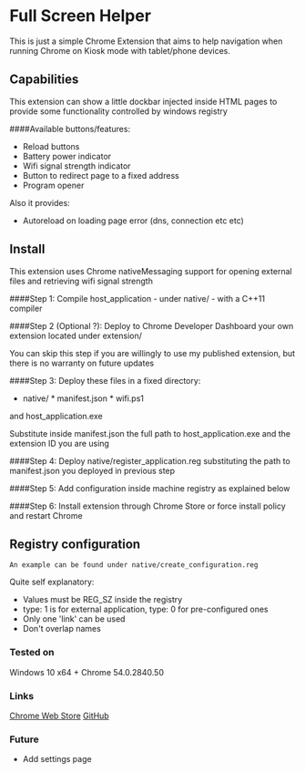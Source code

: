 # Full Screen Helper
This is just a simple Chrome Extension that aims to help navigation when running Chrome on Kiosk mode with tablet/phone devices.

## Capabilities
This extension can show a little dockbar injected inside HTML pages to provide some functionality controlled by windows registry

####Available buttons/features:
*    Reload buttons
*    Battery power indicator
*    Wifi signal strength indicator
*    Button to redirect page to a fixed address
*    Program opener

Also it provides:
*    Autoreload on loading page error (dns, connection etc etc)


## Install
This extension uses Chrome nativeMessaging support for opening external files and retrieving wifi signal strength

####Step 1:
Compile host_application - under native/ - with a C++11 compiler

####Step 2 (Optional ?):
Deploy to Chrome Developer Dashboard your own extension located under extension/

You can skip this step if you are willingly to use my published extension, but there is no warranty on future updates

####Step 3:
Deploy these files in a fixed directory:
*    native/
    *    manifest.json
    *    wifi.ps1

and host_application.exe

Substitute inside manifest.json the full path to host_application.exe and the extension ID you are using

####Step 4:
Deploy native/register_application.reg substituting the path to manifest.json you deployed in previous step

####Step 5:
Add configuration inside machine registry as explained below

####Step 6:
Install extension through Chrome Store or force install policy and restart Chrome


## Registry configuration
    An example can be found under native/create_configuration.reg
Quite self explanatory:
*    Values must be REG_SZ inside the registry
*    type: 1 is for external application, type: 0 for pre-configured ones
*    Only one 'link' can be used
*    Don't overlap names

### Tested on
Windows 10 x64 + Chrome 54.0.2840.50

### Links
[Chrome Web Store](https://chrome.google.com/webstore/detail/hjlojijobopljleofgaodpjaimjkjbjn "Chrome Web Store")
[GitHub](https://github.com/nicecatch/acheronte "GitHub")

### Future
*    Add settings page

